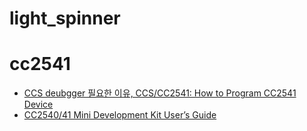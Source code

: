# light_spinner

# cc2541
 - [CCS deubgger 필요한 이유, CCS/CC2541: How to Program CC2541 Device](https://e2e.ti.com/support/wireless-connectivity/bluetooth-group/bluetooth/f/bluetooth-forum/945728/ccs-cc2541-how-to-program-cc2541-device)
 - [CC2540/41 Mini Development Kit User’s Guide](https://www.ti.com/lit/ug/swru270c/swru270c.pdf?ts=1658589072713&ref_url=https%253A%252F%252Fwww.google.com%252F)

